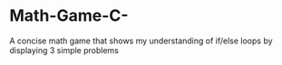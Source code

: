# Math-Game-C-
A concise math game that shows my understanding of if/else loops by displaying 3 simple problems
